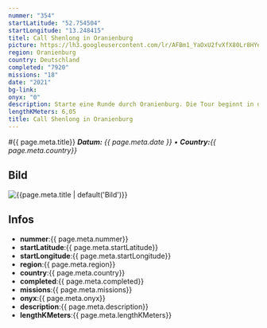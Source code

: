 ```yaml
---
nummer: "354"
startLatitude: "52.754504"
startLongitude: "13.248415"
titel: Call Shenlong in Oranienburg
picture: https://lh3.googleusercontent.com/lr/AFBm1_YaOxU2fvXfX80Lr8HYe-kNoQin8MNm_zQbZSNE2lNmi8NLiy0Ws30UnzWAT8mAg3SQNV95Gc_Y6QyvUZpaa_wRfwn42Myb1hoZDrNP4-NFjMMsOBkt4AsyPSFNZbOTmmbspaQsIWHAp6Ja_89Zgw7KntYlBBu8dOwbhTtz1KeZC7RE6r7VtiEV0B4EaZmwsnd3XvKUuDV7PN0LH5uoXNavGYjjnyWGFLhRdOInFMNIbJF1sCugO4tsprednosFVIUma1VQcXwjhGTd0_b8uuPR0ciy45gthy-5LlDuQOBDYoiLjnWXwolDscPo_jXu880tQpgPaF4kq3tvK94J2VIHB2qTMChtuu5Hd5OaAnXTvRN7HZC0aQJ-HiEO-RMZVCFHyX9SSIJZRNUSohpIt5TqbhEaFZFl1IeVwa5c85F3RSUuJN_rxFoPLGIiJUt3beOaKDNdJkMaRrYBOsET8wO_zG1N7zTU3FfjeiVDodkYyzbVAkpj2FGRJECZgc5cRfed2UrxtO3SyRlvxhX7McamJEJzUHf91ItoGxCzUys7w3drWIeMUNjYXhbHBtP7aTetMXbQkfNNTzkQpF5z5KHwtb1On45Rt6XIojzoVaqDM3aZzi3DD73pftbW42B6Tx4Knap6559k2qZuqDrJE9o6NBzX23k9XZM1fqzL6lkNuGM2s61deMIQfuOi6dUq0HzDwAPnzI1a0ukpSUS_-UVF6VquATPjtBhz_V5p9GoX31Ys3lzp-7ZcABvNmO4klh_IMGYiQIfV5x801Okbdndla4tu_P-rFQQyNGu3oYA_nc-nyQcDm1l_ZoAD1i-R5KbLY_ElKrLlZ3pZaMubPNCr6Ys3AxKcaUVl
region: Oranienburg
country: Deutschland
completed: "7920"
missions: "18"
date: "2021"
bg-link: 
onyx: "0"
description: Starte eine Runde durch Oranienburg. Die Tour beginnt in der Bernauer Straße
lengthKMeters: 6,05
title: Call Shenlong in Oranienburg
---
```


#{{ page.meta.title}}
_**Datum:** {{ page.meta.date }} • **Country:**{{ page.meta.country}}_

## Bild
![{{page.meta.title | default('Bild')}}]({{page.meta.picture}})

## Infos
- **nummer**:{{ page.meta.nummer}}
- **startLatitude**:{{ page.meta.startLatitude}}
- **startLongitude**:{{ page.meta.startLongitude}}
- **region**:{{ page.meta.region}}
- **country**:{{ page.meta.country}}
- **completed**:{{ page.meta.completed}}
- **missions**:{{ page.meta.missions}}
- **onyx**:{{ page.meta.onyx}}
- **description**:{{ page.meta.description}}
- **lengthKMeters**:{{ page.meta.lengthKMeters}}


